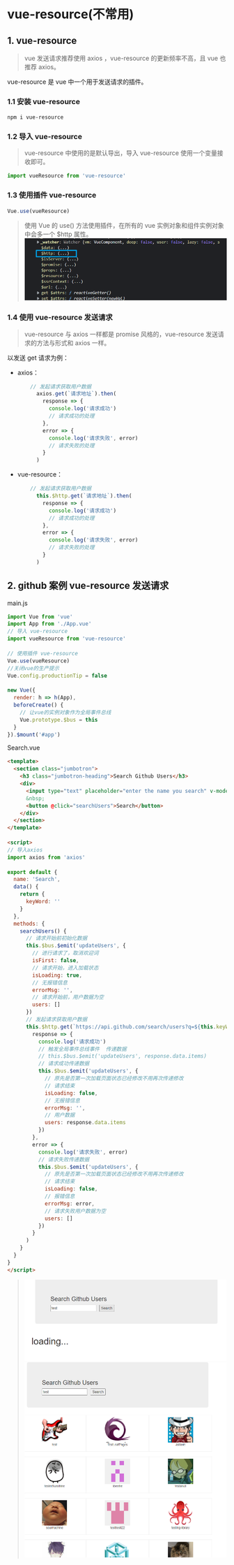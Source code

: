 # vue-resource(不常用)

## 1. vue-resource

> vue 发送请求推荐使用 axios ，vue-resource 的更新频率不高，且 vue 也推荐 axios。

vue-resource 是 vue 中一个用于发送请求的插件。

### 1.1 安装 vue-resource

```html
npm i vue-resource
```

### 1.2 导入 vue-resource

> vue-resource 中使用的是默认导出，导入 vue-resource 使用一个变量接收即可。

```js
import vueResource from 'vue-resource'
```

### 1.3 使用插件 vue-resource

```js
Vue.use(vueResource)
```

> 使用 Vue 的 use() 方法使用插件，在所有的 vue 实例对象和组件实例对象中会多一个 $http 属性。 ![在这里插入图片描述](./assets/36.vue-resource(不常用)/4a16f25d8e2130cf232733aea21d1c17.png)

### 1.4 使用 vue-resource 发送请求

> vue-resource 与 axios 一样都是 promise 风格的，vue-resource 发送请求的方法与形式和 axios 一样。

以发送 get 请求为例：

- axios：

  ```js
  	  // 发起请求获取用户数据
        axios.get(`请求地址`).then(
          response => {
            console.log('请求成功')
            // 请求成功的处理
          },
          error => {
            console.log('请求失败', error)
            // 请求失败的处理          
          }
        )
  ```

- vue-resource：

  ```js
  	  // 发起请求获取用户数据
        this.$http.get(`请求地址`).then(
          response => {
            console.log('请求成功')
            // 请求成功的处理
          },
          error => {
            console.log('请求失败', error)
            // 请求失败的处理          
          }
        )
  ```

## 2. github 案例 vue-resource 发送请求

main.js

```js
import Vue from 'vue'
import App from './App.vue'
// 导入 vue-resource
import vueResource from 'vue-resource'

// 使用插件 vue-resource
Vue.use(vueResource)
//关闭vue的生产提示
Vue.config.productionTip = false

new Vue({
  render: h => h(App),
  beforeCreate() {
    // 让vue的实例对象作为全局事件总线
    Vue.prototype.$bus = this
  }
}).$mount('#app')
```

Search.vue

```html
<template>
  <section class="jumbotron">
    <h3 class="jumbotron-heading">Search Github Users</h3>
    <div>
      <input type="text" placeholder="enter the name you search" v-model="keyWord" />
      &nbsp;
      <button @click="searchUsers">Search</button>
    </div>
  </section>
</template>

<script>
// 导入axios
import axios from 'axios'

export default {
  name: 'Search',
  data() {
    return {
      keyWord: ''
    }
  },
  methods: {
    searchUsers() {
      // 请求开始前初始化数据
      this.$bus.$emit('updateUsers', {
        // 进行请求了，取消欢迎词
        isFirst: false,
        // 请求开始，进入加载状态
        isLoading: true,
        // 无报错信息
        errorMsg: '',
        // 请求开始前，用户数据为空
        users: []
      })
      // 发起请求获取用户数据
      this.$http.get(`https://api.github.com/search/users?q=${this.keyWord}`).then(
        response => {
          console.log('请求成功')
          // 触发全局事件总线事件  传递数据
          // this.$bus.$emit('updateUsers', response.data.items)
          // 请求成功传递数据
          this.$bus.$emit('updateUsers', {
            // 原先是否第一次加载页面状态已经修改不用再次传递修改
            // 请求结束
            isLoading: false,
            // 无报错信息
            errorMsg: '',
            // 用户数据
            users: response.data.items
          })
        },
        error => {
          console.log('请求失败', error)
          // 请求失败传递数据
          this.$bus.$emit('updateUsers', {
            // 原先是否第一次加载页面状态已经修改不用再次传递修改
            // 请求结束
            isLoading: false,
            // 报错信息
            errorMsg: error,
            // 请求失败用户数据为空
            users: []
          })
        }
      )
    }
  }
}
</script>
```

> ![在这里插入图片描述](./assets/36.vue-resource(不常用)/cd1a2478407feac77a42fd334d9916b6.png) ![在这里插入图片描述](./assets/36.vue-resource(不常用)/f9270720de6554bcb1fedc2225b60d0c.png)

